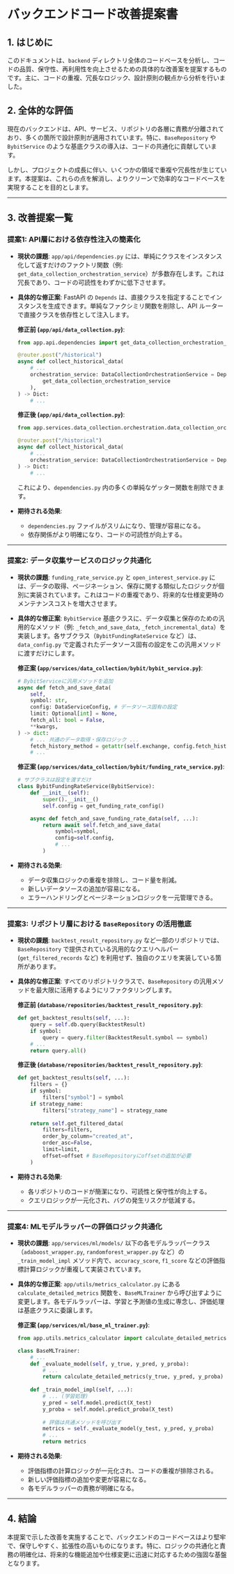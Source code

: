 # バックエンドコード改善提案書

## 1. はじめに

このドキュメントは、`backend` ディレクトリ全体のコードベースを分析し、コードの品質、保守性、再利用性を向上させるための具体的な改善案を提案するものです。主に、コードの重複、冗長なロジック、設計原則の観点から分析を行いました。

## 2. 全体的な評価

現在のバックエンドは、API、サービス、リポジトリの各層に責務が分離されており、多くの箇所で設計原則が適用されています。特に、`BaseRepository` や `BybitService` のような基底クラスの導入は、コードの共通化に貢献しています。

しかし、プロジェクトの成長に伴い、いくつかの領域で重複や冗長性が生じています。本提案は、これらの点を解消し、よりクリーンで効率的なコードベースを実現することを目的とします。

---

## 3. 改善提案一覧

### 提案1: API層における依存性注入の簡素化

- **現状の課題**:
  `app/api/dependencies.py` には、単純にクラスをインスタンス化して返すだけのファクトリ関数（例: `get_data_collection_orchestration_service`）が多数存在します。これは冗長であり、コードの可読性をわずかに低下させます。

- **具体的な修正案**:
  FastAPI の `Depends` は、直接クラスを指定することでインスタンスを生成できます。単純なファクシミリ関数を削除し、API ルーターで直接クラスを依存性として注入します。

  **修正前 (`app/api/data_collection.py`)**:
  ```python
  from app.api.dependencies import get_data_collection_orchestration_service

  @router.post("/historical")
  async def collect_historical_data(
      # ...
      orchestration_service: DataCollectionOrchestrationService = Depends(
          get_data_collection_orchestration_service
      ),
  ) -> Dict:
      # ...
  ```

  **修正後 (`app/api/data_collection.py`)**:
  ```python
  from app.services.data_collection.orchestration.data_collection_orchestration_service import DataCollectionOrchestrationService

  @router.post("/historical")
  async def collect_historical_data(
      # ...
      orchestration_service: DataCollectionOrchestrationService = Depends(DataCollectionOrchestrationService),
  ) -> Dict:
      # ...
  ```
  これにより、`dependencies.py` 内の多くの単純なゲッター関数を削除できます。

- **期待される効果**:
  - `dependencies.py` ファイルがスリムになり、管理が容易になる。
  - 依存関係がより明確になり、コードの可読性が向上する。

---

### 提案2: データ収集サービスのロジック共通化

- **現状の課題**:
  `funding_rate_service.py` と `open_interest_service.py` には、データの取得、ページネーション、保存に関する類似したロジックが個別に実装されています。これはコードの重複であり、将来的な仕様変更時のメンテナンスコストを増大させます。

- **具体的な修正案**:
  `BybitService` 基底クラスに、データ収集と保存のための汎用的なメソッド（例: `_fetch_and_save_data`, `_fetch_incremental_data`）を実装します。各サブクラス（`BybitFundingRateService` など）は、`data_config.py` で定義されたデータソース固有の設定をこの汎用メソッドに渡すだけにします。

  **修正案 (`app/services/data_collection/bybit/bybit_service.py`)**:
  ```python
  # BybitServiceに汎用メソッドを追加
  async def fetch_and_save_data(
      self,
      symbol: str,
      config: DataServiceConfig, # データソース固有の設定
      limit: Optional[int] = None,
      fetch_all: bool = False,
      **kwargs,
  ) -> dict:
      # ... 共通のデータ取得・保存ロジック ...
      fetch_history_method = getattr(self.exchange, config.fetch_history_method_name)
      # ...
  ```

  **修正案 (`app/services/data_collection/bybit/funding_rate_service.py`)**:
  ```python
  # サブクラスは設定を渡すだけ
  class BybitFundingRateService(BybitService):
      def __init__(self):
          super().__init__()
          self.config = get_funding_rate_config()

      async def fetch_and_save_funding_rate_data(self, ...):
          return await self.fetch_and_save_data(
              symbol=symbol,
              config=self.config,
              # ...
          )
  ```

- **期待される効果**:
  - データ収集ロジックの重複を排除し、コード量を削減。
  - 新しいデータソースの追加が容易になる。
  - エラーハンドリングとページネーションロジックを一元管理できる。

---

### 提案3: リポジトリ層における `BaseRepository` の活用徹底

- **現状の課題**:
  `backtest_result_repository.py` など一部のリポジトリでは、`BaseRepository` で提供されている汎用的なクエリヘルパー (`get_filtered_records` など) を利用せず、独自のクエリを実装している箇所があります。

- **具体的な修正案**:
  すべてのリポジトリクラスで、`BaseRepository` の汎用メソッドを最大限に活用するようにリファクタリングします。

  **修正前 (`database/repositories/backtest_result_repository.py`)**:
  ```python
  def get_backtest_results(self, ...):
      query = self.db.query(BacktestResult)
      if symbol:
          query = query.filter(BacktestResult.symbol == symbol)
      # ...
      return query.all()
  ```

  **修正後 (`database/repositories/backtest_result_repository.py`)**:
  ```python
  def get_backtest_results(self, ...):
      filters = {}
      if symbol:
          filters["symbol"] = symbol
      if strategy_name:
          filters["strategy_name"] = strategy_name
      
      return self.get_filtered_data(
          filters=filters,
          order_by_column="created_at",
          order_asc=False,
          limit=limit,
          offset=offset # BaseRepositoryにoffsetの追加が必要
      )
  ```

- **期待される効果**:
  - 各リポジトリのコードが簡潔になり、可読性と保守性が向上する。
  - クエリロジックが一元化され、バグの発生リスクが低減する。

---

### 提案4: MLモデルラッパーの評価ロジック共通化

- **現状の課題**:
  `app/services/ml/models/` 以下の各モデルラッパークラス（`adaboost_wrapper.py`, `randomforest_wrapper.py` など）の `_train_model_impl` メソッド内で、`accuracy_score`, `f1_score` などの評価指標計算ロジックが重複して実装されています。

- **具体的な修正案**:
  `app/utils/metrics_calculator.py` にある `calculate_detailed_metrics` 関数を、`BaseMLTrainer` から呼び出すように変更します。各モデルラッパーは、学習と予測値の生成に専念し、評価処理は基底クラスに委譲します。

  **修正案 (`app/services/ml/base_ml_trainer.py`)**:
  ```python
  from app.utils.metrics_calculator import calculate_detailed_metrics

  class BaseMLTrainer:
      # ...
      def _evaluate_model(self, y_true, y_pred, y_proba):
          # ...
          return calculate_detailed_metrics(y_true, y_pred, y_proba)
      
      def _train_model_impl(self, ...):
          # ... (学習処理)
          y_pred = self.model.predict(X_test)
          y_proba = self.model.predict_proba(X_test)
          
          # 評価は共通メソッドを呼び出す
          metrics = self._evaluate_model(y_test, y_pred, y_proba)
          # ...
          return metrics
  ```

- **期待される効果**:
  - 評価指標の計算ロジックが一元化され、コードの重複が排除される。
  - 新しい評価指標の追加や変更が容易になる。
  - 各モデルラッパーの責務が明確になる。

---

## 4. 結論

本提案で示した改善を実施することで、バックエンドのコードベースはより堅牢で、保守しやすく、拡張性の高いものになります。特に、ロジックの共通化と責務の明確化は、将来的な機能追加や仕様変更に迅速に対応するための強固な基盤となります。
